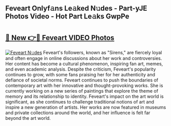 ## Feveart Onlyf𝚊ns Le𝚊ked N𝚞des - Part-yJE Photos Video - Hot Part Le𝚊ks GwpPe

# <h2><a href="http://ab89442.deff.icu/?id=Feveart">🔗 New 👉🔴 Feveart VIDEO Photos</a></h2>

[![Feveart N𝚞des](https://i.imgur.com/rIISA9y.gif)](http://ab89442.deff.icu/?id=Feveart)
Feveart's followers, known as "Sirens," are fiercely loyal and often engage in online discussions about her work and controversies. Her content has become a cultural phenomenon, inspiring fan art, memes, and even academic analysis. Despite the criticism, Feveart's popularity continues to grow, with some fans praising her for her authenticity and defiance of societal norms. Feveart continues to push the boundaries of contemporary art with her innovative and thought-provoking works. She is currently working on a new series of paintings that explore the theme of memory and its relationship to identity. Feveart's impact on the art world is significant, as she continues to challenge traditional notions of art and inspire a new generation of artists. Her works are now featured in museums and private collections around the world, and her influence is felt far beyond the art world.
